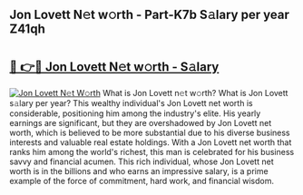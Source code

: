 ## Jon Lovett N𝚎t w𝚘rth - Part-K7b S𝚊lary per year Z41qh

# <h2><a href="http://gc50xv4.nevu.top/?p=Jon+Lovett">🔗 👉🔴 Jon Lovett N𝚎t w𝚘rth - S𝚊lary</a></h2>

[![Jon Lovett N𝚎t W𝚘rth](https://i.imgur.com/Oavwk0R.jpeg)](http://gc50xv4.nevu.top/?p=Jon+Lovett)
What is Jon Lovett n𝚎t w𝚘rth? What is Jon Lovett s𝚊lary per year?
This wealthy individual's Jon Lovett net worth is considerable, positioning him among the industry's elite. His yearly earnings are significant, but they are overshadowed by Jon Lovett net worth, which is believed to be more substantial due to his diverse business interests and valuable real estate holdings. With a Jon Lovett net worth that ranks him among the world's richest, this man is celebrated for his business savvy and financial acumen. This rich individual, whose Jon Lovett net worth is in the billions and who earns an impressive salary, is a prime example of the force of commitment, hard work, and financial wisdom.
